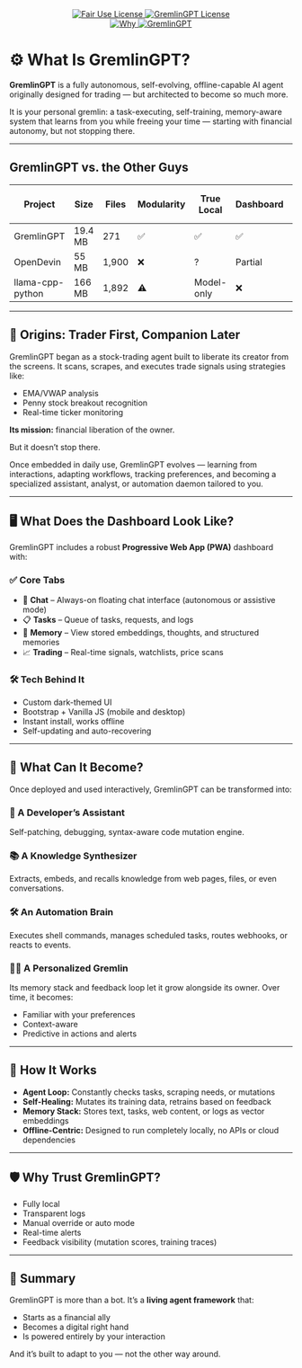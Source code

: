 <link rel="stylesheet" type="text/css" href="docs/custom.css">
<div align="center">
  <a
href="https://github.com/statikfintechllc/AscendAI/blob/master/About Us/LICENSE.md">
    <img src="https://img.shields.io/badge/FAIR%20USE-black?style=for-the-badge&logo=dragon&logoColor=gold" alt="Fair Use License"/>
  </a>
  <a href="https://github.com/statikfintechllc/AscendAI/blob/master/About Us/LICENSE.md">
    <img src="https://img.shields.io/badge/GREMLINGPT%20v1.0.3-darkred?style=for-the-badge&logo=dragon&logoColor=gold" alt="GremlinGPT License"/>
  </a>
</div>
<div align="center">
  <a
href="https://github.com/statikfintechllc/AscendAI/blob/master/About Us/WHY_GREMLINGPT.md">
    <img src="https://img.shields.io/badge/Why-black?style=for-the-badge&logo=dragon&logoColor=gold" alt="Why"/>
  </a>
  <a href="https://github.com/statikfintechllc/AscendAI/blob/master/About Us/WHY_GREMLINGPT.md">
    <img src="https://img.shields.io/badge/GremlinGPT-darkred?style=for-the-badge&logo=dragon&logoColor=gold" alt="GremlinGPT"/>
  </a>
</div>

# ⚙️ What Is GremlinGPT?

**GremlinGPT** is a fully autonomous, self-evolving, offline-capable AI agent originally designed for trading — but architected to become so much more.

It is your personal gremlin: a task-executing, self-training, memory-aware system that learns from you while freeing your time — starting with financial autonomy, but not stopping there.

---

## GremlinGPT vs. the Other Guys

| Project         | Size      | Files | Modularity | True Local | Dashboard | Fork-ready | Easy to Audit |
|-----------------|-----------|-------|------------|------------|-----------|------------|--------------|
| GremlinGPT      | 19.4 MB    | 271   | ✅         | ✅         | ✅        | ✅         | ✅           |
| OpenDevin       | 55 MB     | 1,900 | ❌         | ?          | Partial   | ⚠️         | ⚠️           |
| llama-cpp-python| 166 MB    | 1,892 | ⚠️         | Model-only | ❌        | ⚠️         | ⚠️           |

---

## 🧭 Origins: Trader First, Companion Later

GremlinGPT began as a stock-trading agent built to liberate its creator from the screens. It scans, scrapes, and executes trade signals using strategies like:

- EMA/VWAP analysis  
- Penny stock breakout recognition  
- Real-time ticker monitoring  

**Its mission:** financial liberation of the owner.

But it doesn’t stop there.

Once embedded in daily use, GremlinGPT evolves — learning from interactions, adapting workflows, tracking preferences, and becoming a specialized assistant, analyst, or automation daemon tailored to you.

---

## 🖥️ What Does the Dashboard Look Like?

GremlinGPT includes a robust **Progressive Web App (PWA)** dashboard with:

### ✅ Core Tabs
- 💬 **Chat** – Always-on floating chat interface (autonomous or assistive mode)  
- 📋 **Tasks** – Queue of tasks, requests, and logs  
- 🧠 **Memory** – View stored embeddings, thoughts, and structured memories  
- 📈 **Trading** – Real-time signals, watchlists, price scans  

### 🛠 Tech Behind It
- Custom dark-themed UI  
- Bootstrap + Vanilla JS (mobile and desktop)  
- Instant install, works offline  
- Self-updating and auto-recovering  

---

## 🚀 What Can It Become?

Once deployed and used interactively, GremlinGPT can be transformed into:

### 🔧 A Developer’s Assistant  
Self-patching, debugging, syntax-aware code mutation engine.

### 📚 A Knowledge Synthesizer  
Extracts, embeds, and recalls knowledge from web pages, files, or even conversations.

### 🛠️ An Automation Brain  
Executes shell commands, manages scheduled tasks, routes webhooks, or reacts to events.

### 🧙‍♂️ A Personalized Gremlin  
Its memory stack and feedback loop let it grow alongside its owner. Over time, it becomes:
- Familiar with your preferences  
- Context-aware  
- Predictive in actions and alerts  

---

## 🧠 How It Works

- **Agent Loop:** Constantly checks tasks, scraping needs, or mutations  
- **Self-Healing:** Mutates its training data, retrains based on feedback  
- **Memory Stack:** Stores text, tasks, web content, or logs as vector embeddings  
- **Offline-Centric:** Designed to run completely locally, no APIs or cloud dependencies  

---

## 🛡 Why Trust GremlinGPT?

- Fully local  
- Transparent logs  
- Manual override or auto mode  
- Real-time alerts  
- Feedback visibility (mutation scores, training traces)  

---

## 🧬 Summary

GremlinGPT is more than a bot. It’s a **living agent framework** that:

- Starts as a financial ally  
- Becomes a digital right hand  
- Is powered entirely by your interaction  

And it’s built to adapt to you — not the other way around.

